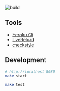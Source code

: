 ![build](https://github.com/hexlet-components/java-spring-blog/workflows/build/badge.svg)

## Tools

* [Heroku Cli](https://devcenter.heroku.com/articles/heroku-cli)
* [LiveReload](https://chrome.google.com/webstore/detail/livereload/jnihajbhpnppcggbcgedagnkighmdlei)
* [checkstyle](https://github.com/checkstyle/checkstyle)

## Development

```sh
# http://localhost:8080
make start

make test
```
